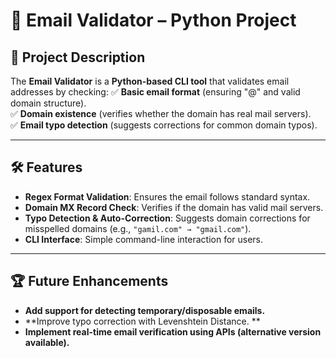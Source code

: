 # 📧 Email Validator – Python Project

## 📌 Project Description
The **Email Validator** is a **Python-based CLI tool** that validates email addresses by checking:
✅ **Basic email format** (ensuring "@" and valid domain structure).  
✅ **Domain existence** (verifies whether the domain has real mail servers).  
✅ **Email typo detection** (suggests corrections for common domain typos).  

---

## 🛠️ Features
- **Regex Format Validation**: Ensures the email follows standard syntax.
- **Domain MX Record Check**: Verifies if the domain has valid mail servers.
- **Typo Detection & Auto-Correction**: Suggests domain corrections for misspelled domains (e.g., `"gamil.com" → "gmail.com"`).
- **CLI Interface**: Simple command-line interaction for users.

---

## 🏆 Future Enhancements
- **Add support for detecting temporary/disposable emails.**
- **Improve typo correction with Levenshtein Distance. **
- **Implement real-time email verification using APIs (alternative version available).**
